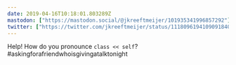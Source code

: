 ```yaml
---
date: 2019-04-16T10:18:01.803289Z
mastodon: ["https://mastodon.social/@jkreeftmeijer/101935341996857292"]
twitter: ["https://twitter.com/jkreeftmeijer/status/1118096194109091840"]
---
```

Help! How do you pronounce `class << self`? #askingforafriendwhoisgivingatalktonight

